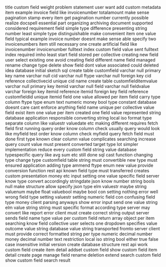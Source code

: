 title custom field weight problem statement user want add custom metadata item example invoice field like invoicenumber totalamount make sense pagination stamp every item get pagination number currently possible realize docspell essential part organizing archiving document supported considered requirement field simple type difference presenting string number least simple type distinguishable make convenient item one value field typical example invoice number doesnt make sense able specify two invoicenumbers item still necessary one create artificial field like invoicenumber invoicenumber fulltext index custom field value sent fulltext index required imho least start field stored per collective creating new field user select existing one avoid creating field different name field managed rename change type delete show field dont value associated could deleted idea database initial sketch sql create table customfield varchar null primary key name varchar null cid varchar null ftype varchar null foreign key cid reference collectivecid unique cid name create table customfielditemvalue varchar null primary key itemid varchar null field varchar null fieldvalue varchar foreign key itemid reference itemid foreign key field reference customfieldid unique itemid field one value allowed per item field carry type column ftype type enum text numeric money bool type constant database doesnt care cant enforce anything field name unique per collective value field exist item one value per item created one field value represented string database application responsible converting string local iso format type separate column like valuestr valuedate etc making different requires fetch field first running query order know column check usually query would look like myfield test order know column check myfield query fetch field must done first type known clear column value complicates searching increase query count value must present converted target type lot simpler implementation reduce every custom field string value database typespecific query like avg sum etc still done sql cast function changing type change type customfield table string must convertible new type must ensured application adding type ammend ftype enum new value provide conversion function rest api known field type must transferred creates custom presentation money etc input setting one value specific field server know type convert accordingly stringdate json know number string bools null make structure allow specify json type elm valuestr maybe string valuenum maybe float valuebool maybe bool con setting nothing error well wrong field type setting valuestr setting numeric field con confusing field type money client parsing anyways show error input send one value string elm value string string must specific format according type server may convert like report error client must create correct string output server sends field name type value per custom field return array object per item searching know field collective user selects one dropdown specifies value outcome value string database value string transported fromto server client must provide correct formatted string per type numeric decimal number money decimal number text restriction local iso string bool either true false case insensitive initial version create database structure rest api work custom field create item detail addset custom field show custom field item detail create page manage field rename deletion extend search custom field show custom field search result